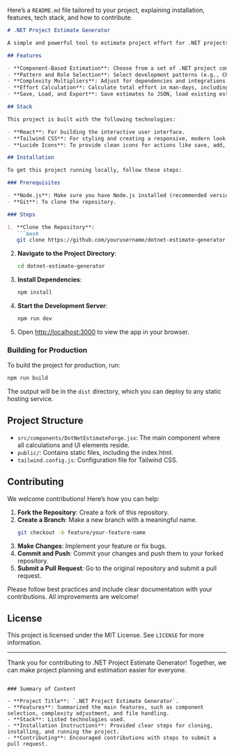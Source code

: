 Here’s a `README.md` file tailored to your project, explaining installation, features, tech stack, and how to contribute.

```markdown
# .NET Project Estimate Generator

A simple and powerful tool to estimate project effort for .NET projects based on selected components, complexity factors, and additional configuration options. This tool helps project managers and developers get a quick estimate of project man-days and highlights additional complexities from dependencies and integrations.

## Features

- **Component-Based Estimation**: Choose from a set of .NET project components (Domain Model, Data Access, Integration & APIs).
- **Pattern and Role Selection**: Select development patterns (e.g., CRUD, Domain-Driven Design) and assign roles to each component.
- **Complexity Multipliers**: Adjust for dependencies and integrations to fine-tune your estimates based on project requirements.
- **Effort Calculation**: Calculate total effort in man-days, including a configurable 20% buffer for bug fixing.
- **Save, Load, and Export**: Save estimates to JSON, load existing estimates, and export to CSV for sharing.

## Stack

This project is built with the following technologies:

- **React**: For building the interactive user interface.
- **Tailwind CSS**: For styling and creating a responsive, modern look.
- **Lucide Icons**: To provide clean icons for actions like save, add, and delete.

## Installation

To get this project running locally, follow these steps:

### Prerequisites

- **Node.js**: Make sure you have Node.js installed (recommended version >= 14).
- **Git**: To clone the repository.

### Steps

1. **Clone the Repository**:
   ```bash
   git clone https://github.com/yourusername/dotnet-estimate-generator.git
   ```
2. **Navigate to the Project Directory**:
   ```bash
   cd dotnet-estimate-generator
   ```
3. **Install Dependencies**:
   ```bash
   npm install
   ```
4. **Start the Development Server**:
   ```bash
   npm run dev
   ```
5. Open [http://localhost:3000](http://localhost:3000) to view the app in your browser.

### Building for Production

To build the project for production, run:
```bash
npm run build
```
The output will be in the `dist` directory, which you can deploy to any static hosting service.

## Project Structure

- `src/components/DotNetEstimateForge.jsx`: The main component where all calculations and UI elements reside.
- `public/`: Contains static files, including the index.html.
- `tailwind.config.js`: Configuration file for Tailwind CSS.

## Contributing

We welcome contributions! Here’s how you can help:

1. **Fork the Repository**: Create a fork of this repository.
2. **Create a Branch**: Make a new branch with a meaningful name.
   ```bash
   git checkout -b feature/your-feature-name
   ```
3. **Make Changes**: Implement your feature or fix bugs.
4. **Commit and Push**: Commit your changes and push them to your forked repository.
5. **Submit a Pull Request**: Go to the original repository and submit a pull request.

Please follow best practices and include clear documentation with your contributions. All improvements are welcome!

## License

This project is licensed under the MIT License. See `LICENSE` for more information.

---

Thank you for contributing to .NET Project Estimate Generator! Together, we can make project planning and estimation easier for everyone.
```

### Summary of Content

- **Project Title**: `.NET Project Estimate Generator`.
- **Features**: Summarized the main features, such as component selection, complexity adjustment, and file handling.
- **Stack**: Listed technologies used.
- **Installation Instructions**: Provided clear steps for cloning, installing, and running the project.
- **Contributing**: Encouraged contributions with steps to submit a pull request.